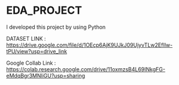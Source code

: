 # EDA_PROJECT
I developed this project by using Python

DATASET LINK : https://drive.google.com/file/d/1OEcp6AjK9UJkJ09UjyvTLw2EfIlw-tPU/view?usp=drive_link

Google Collab Link : https://colab.research.google.com/drive/11oxmzsB4L69INkgFG-eMdqBgr3MNliGU?usp=sharing
